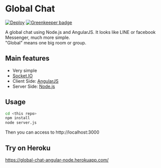 # Global Chat
[![Deploy](https://www.herokucdn.com/deploy/button.svg)](https://heroku.com/deploy) [![Greenkeeper badge](https://badges.greenkeeper.io/nwtgck/global-chat-angular-node.svg)](https://greenkeeper.io/)

A global chat using Node.js and AngularJS. It looks like LINE or facebook Messenger, much more simple.  
"Global" means one big room or group.

## Main features

* Very simple
* [Socket.IO](https://socket.io/)
* Client Side: [AngularJS](https://angularjs.org/)
* Server Side: [Node.js](https://angularjs.org/)

## Usage

```bash
cd <this repo>
npm install
node server.js
```

Then you can access to http://localhost:3000


## Try on Heroku

https://global-chat-angular-node.herokuapp.com/
